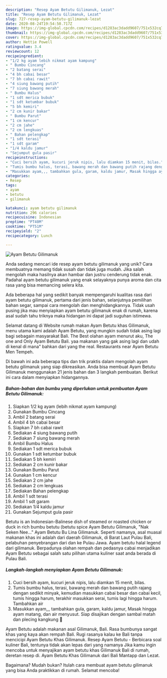 ```yaml
---
description: "Resep Ayam Betutu Gilimanuk, Lezat"
title: "Resep Ayam Betutu Gilimanuk, Lezat"
slug: 727-resep-ayam-betutu-gilimanuk-lezat
date: 2020-08-24T19:54:50.717Z
image: https://img-global.cpcdn.com/recipes/d1283ac3dadd9607/751x532cq70/ayam-betutu-gilimanuk-foto-resep-utama.jpg
thumbnail: https://img-global.cpcdn.com/recipes/d1283ac3dadd9607/751x532cq70/ayam-betutu-gilimanuk-foto-resep-utama.jpg
cover: https://img-global.cpcdn.com/recipes/d1283ac3dadd9607/751x532cq70/ayam-betutu-gilimanuk-foto-resep-utama.jpg
author: Hettie Powell
ratingvalue: 3.4
reviewcount: 12
recipeingredient:
- "1/2 kg ayam lebih nikmat ayam kampung"
- " Bumbu Cincang"
- "2 batang serai"
- "4 bh cabai besar"
- "7 bh cabai rawit"
- "4 siung bawang putih"
- "7 siung bawang merah"
- " Bumbu Halus"
- "1 sdt merica bubuk"
- "1 sdt ketumbar bubuk"
- "5 bh kemiri"
- "2 cm kunir bakar"
- " Bumbu Parut"
- "1 cm kencur"
- "2 cm jahe"
- "2 cm lengkuas"
- " Bahan pelengkap"
- "1 sdt terasi"
- "1 sdt garam"
- "1/4 kaldu jamur"
- "Sejumput gula pasir"
recipeinstructions:
- "Cuci bersih ayam, kucuri jeruk nipis, lalu diamkan 15 menit, bilas."
- "Tumis bumbu halus, terasi, bawang merah dan bawang putih rajang dengan sedikit minyak, kemudian masukkan cabai besar dan cabai kecil, tumis hingga harum, terakhir masukkan serai, tumis lagi hingga harum. Tambahkan air"
- "Masukkan ayam,,, tambahkan gula, garam, kaldu jamur, Masak hingga ayam matang, dan air menyusut. Siap disajikan dengan sambal matah dan plecing kangkung 🤤"
categories:
- Resep
tags:
- ayam
- betutu
- gilimanuk

katakunci: ayam betutu gilimanuk 
nutrition: 296 calories
recipecuisine: Indonesian
preptime: "PT40M"
cooktime: "PT51M"
recipeyield: "2"
recipecategory: Lunch

---
```



![Ayam Betutu Gilimanuk](https://img-global.cpcdn.com/recipes/d1283ac3dadd9607/751x532cq70/ayam-betutu-gilimanuk-foto-resep-utama.jpg)

Anda sedang mencari ide resep ayam betutu gilimanuk yang unik? Cara membuatnya memang tidak susah dan tidak juga mudah. Jika salah mengolah maka hasilnya akan hambar dan justru cenderung tidak enak. Padahal ayam betutu gilimanuk yang enak selayaknya punya aroma dan cita rasa yang bisa memancing selera kita.

Ada beberapa hal yang sedikit banyak mempengaruhi kualitas rasa dari ayam betutu gilimanuk, pertama dari jenis bahan, selanjutnya pemilihan bahan segar, sampai cara mengolah dan menghidangkannya. Tidak usah pusing jika mau menyiapkan ayam betutu gilimanuk enak di rumah, karena asal sudah tahu triknya maka hidangan ini dapat jadi suguhan istimewa.

Selamat datang di Website rumah makan Ayam Betutu khas Gilimanuk, menu utama kami adalah Ayam Betutu, yang mungkin sudah tidak asing lagi bagi sebagain masyarakat Bali. The Best olahan ayam menurut aku, The one and Only Ayam Betutu Bali. yaa makanan yang gak asing lagi dan udah di kenal di mana&#34; bahkan dari yang the real. Restaurants near Ayam Betutu Men Tempeh.


Di bawah ini ada beberapa tips dan trik praktis dalam mengolah ayam betutu gilimanuk yang siap dikreasikan. Anda bisa membuat Ayam Betutu Gilimanuk menggunakan 21 jenis bahan dan 3 langkah pembuatan. Berikut ini cara dalam menyiapkan hidangannya.

<!--inarticleads1-->

##### Bahan-bahan dan bumbu yang diperlukan untuk pembuatan Ayam Betutu Gilimanuk:

1. Siapkan 1/2 kg ayam (lebih nikmat ayam kampung)
1. Gunakan  Bumbu Cincang
1. Ambil 2 batang serai
1. Ambil 4 bh cabai besar
1. Siapkan 7 bh cabai rawit
1. Sediakan 4 siung bawang putih
1. Sediakan 7 siung bawang merah
1. Ambil  Bumbu Halus
1. Sediakan 1 sdt merica bubuk
1. Gunakan 1 sdt ketumbar bubuk
1. Sediakan 5 bh kemiri
1. Sediakan 2 cm kunir bakar
1. Gunakan  Bumbu Parut
1. Gunakan 1 cm kencur
1. Sediakan 2 cm jahe
1. Sediakan 2 cm lengkuas
1. Sediakan  Bahan pelengkap
1. Ambil 1 sdt terasi
1. Ambil 1 sdt garam
1. Sediakan 1/4 kaldu jamur
1. Gunakan Sejumput gula pasir


Betutu is an Indonesian-Balinese dish of steamed or roasted chicken or duck in rich bumbu betutu (betutu spice Ayam Betutu Gilimanuk, &#34;Nak Seken Nee…&#34; Ayam Betutu Bu Lina Gilimanuk. Seperti namanya, asal muasal makanan khas ini adalah dari daerah Gilimanuk, di Barat Laut Pulau Bali, pelabuhan penyebrangan dari dan ke Pulau Jawa. Ayam betutu halal legend dari gilimanuk. Berpadunya olahan rempah dan pedasnya cabai menjadikan Ayam Betutu sebagai salah satu pilihan utama kuliner saat anda berada di Pulau Bali. 

<!--inarticleads2-->

##### Langkah-langkah menyiapkan Ayam Betutu Gilimanuk:

1. Cuci bersih ayam, kucuri jeruk nipis, lalu diamkan 15 menit, bilas.
1. Tumis bumbu halus, terasi, bawang merah dan bawang putih rajang dengan sedikit minyak, kemudian masukkan cabai besar dan cabai kecil, tumis hingga harum, terakhir masukkan serai, tumis lagi hingga harum. Tambahkan air
1. Masukkan ayam,,, tambahkan gula, garam, kaldu jamur, Masak hingga ayam matang, dan air menyusut. Siap disajikan dengan sambal matah dan plecing kangkung 🤤


Ayam Betutu adalah makanan asal Gilimanuk, Bali. Rasa bumbunya sangat khas yang kaya akan rempah Bali. Rugi rasanya kalau ke Bali tanpa mencicipi Ayam Betutu Khas Gilimanuk. Resep Ayam Betutu - Berbicara soal kuliner Bali, tentunya tidak akan lepas dari yang namanya Jika kamu ingin mencoba untuk menyajikan ayam betutu khas Gilimanuk Bali di rumah, deretan resep di. Ayam Betutu Khas Gilimanuk dari Bali Mantapp dan Lezat. 

Bagaimana? Mudah bukan? Itulah cara membuat ayam betutu gilimanuk yang bisa Anda praktikkan di rumah. Selamat mencoba!
